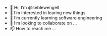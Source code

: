 - 👋 Hi, I’m @seblewengell
- 👀 I’m interested in learing new things 
- 🌱 I’m currently learning software engineering 
- 💞️ I’m looking to collaborate on ...
- 📫 How to reach me ...

<!---
seblewengell/seblewengell is a ✨ special ✨ repository because its `README.md` (this file) appears on your GitHub profile.
You can click the Preview link to take a look at your changes.
--->
